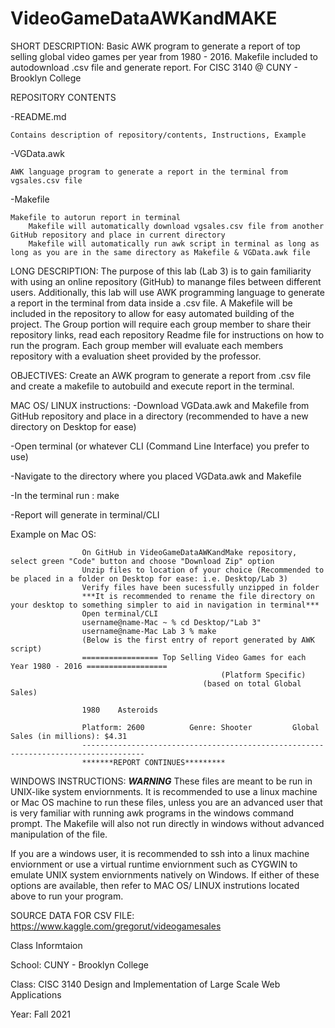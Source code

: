 # VideoGameDataAWKandMAKE
SHORT DESCRIPTION: Basic AWK program to generate a report of top selling global video games per year from 1980 - 2016. Makefile included to autodownload .csv file and generate report. For CISC 3140 @ CUNY - Brooklyn College

REPOSITORY CONTENTS

-README.md

    Contains description of repository/contents, Instructions, Example
    
-VGData.awk

    AWK language program to generate a report in the terminal from vgsales.csv file 
    
-Makefile

    Makefile to autorun report in terminal
        Makefile will automatically download vgsales.csv file from another GitHub repository and place in current directory
        Makefile will automatically run awk script in terminal as long as long as you are in the same directory as Makefile & VGData.awk file

LONG DESCRIPTION: The purpose of this lab (Lab 3) is to gain familiarity with using an online repository (GitHub) to manange files between different users. Additionally, this lab will use AWK programming language to generate a report in the terminal from data inside a .csv file. A Makefile will be included in the repository to allow for easy automated building of the project. The Group portion will require each group member to share their repository links, read each repository Readme file for instructions on how to run the program. Each group member will evaluate each members repository with a evaluation sheet provided by the professor.

OBJECTIVES: Create an AWK program to generate a report from .csv file and create a makefile to autobuild and execute report in the terminal.

MAC OS/ LINUX instructions:
-Download VGData.awk and Makefile from GitHub repository and place in a directory (recommended to have a new directory on Desktop for ease)

-Open terminal (or whatever CLI (Command Line Interface) you prefer to use)

-Navigate to the directory where you placed VGData.awk and Makefile

-In the terminal run : make

-Report will generate in terminal/CLI

  Example on Mac OS:
  
                    On GitHub in VideoGameDataAWKandMake repository, select green "Code" button and choose "Download Zip" option
                    Unzip files to location of your choice (Recommended to be placed in a folder on Desktop for ease: i.e. Desktop/Lab 3)
                    Verify files have been sucessfully unzipped in folder
                    ***It is recommended to rename the file directory on your desktop to something simpler to aid in navigation in terminal***
                    Open terminal/CLI
                    username@name-Mac ~ % cd Desktop/"Lab 3"
                    username@name-Mac Lab 3 % make
                    (Below is the first entry of report generated by AWK script)
                    ================= Top Selling Video Games for each Year 1980 - 2016 ==================
                                                   (Platform Specific)
                                               (based on total Global Sales)

                    1980    Asteroids

                    Platform: 2600        	Genre: Shooter         Global Sales (in millions): $4.31
                    ------------------------------------------------------------------------------------
                    *******REPORT CONTINUES*********

WINDOWS INSTRUCTIONS: ***WARNING*** These files are meant to be run in UNIX-like system enviornments. It is recommended to use a linux machine or Mac OS machine to run these files, unless you are an advanced user that is very familiar with running awk programs in the windows command prompt. The Makefile will also not run directly in windows without advanced manipulation of the file.

If you are a windows user, it is recommended to ssh into a linux machine enviornment or use a virtual runtime enviornment such as CYGWIN to emulate UNIX system enviornments natively on Windows. If either of these options are available, then refer to MAC OS/ LINUX instrutions located above to run your program.

SOURCE DATA FOR CSV FILE: https://www.kaggle.com/gregorut/videogamesales 

Class Informtaion

School: CUNY - Brooklyn College

Class: CISC 3140 Design and Implementation of Large Scale Web Applications 

Year: Fall 2021


